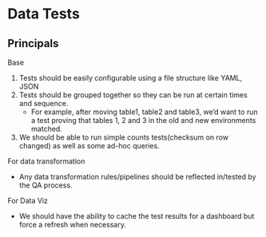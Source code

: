 # Data Tests


## Principals
Base
1. Tests should be easily configurable using a file structure like YAML, JSON
2. Tests should be grouped together so they can be run at certain times and sequence. 
   - For example, after moving table1, table2 and table3, we’d want to run a test proving that tables 1, 2 and 3 in the old and new environments matched.
5. We should be able to run simple counts tests(checksum on row changed) as well as some ad-hoc queries.

For data transformation
- Any data transformation rules/pipelines should be reflected in/tested by the QA process.

For Data Viz
- We should have the ability to cache the test results for a dashboard but force a refresh when necessary.
